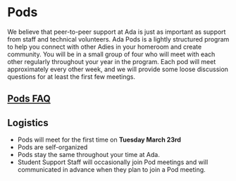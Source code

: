 # Pods

We believe that peer-to-peer support at Ada is just as important as support from staff and technical volunteers. Ada Pods is a lightly structured program to help you connect with other Adies in your homeroom and create community. You will be in a small group of four who will meet with each other regularly throughout your year in the program. Each pod will meet approximately every other week, and we will provide some loose discussion questions for at least the first few meetings.

## [Pods FAQ](https://docs.google.com/document/d/1xO9tq_dQ0EPfamtrd1m1H6vvjmS9ICQxu7dstWTaJL8/edit)

## Logistics

- Pods will meet for the first time on **Tuesday March 23rd**
- Pods are self-organized
- Pods stay the same throughout your time at Ada.
- Student Support Staff will occasionally join Pod meetings and will communicated in advance when they plan to join a Pod meeting.
